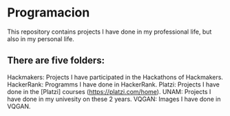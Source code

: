 # Programacion
This repository contains projects I have done in my professional life, but also in my personal life.

## There are five folders:
Hackmakers: Projects I have participated in the Hackathons of Hackmakers.
HackerRank: Programms I have done in HackerRank.
Platzi: Projects I have done in the [Platzi] courses (https://platzi.com/home).
UNAM: Projects I have done in my univesity on these 2 years.
VQGAN: Images I have done in VQGAN.
